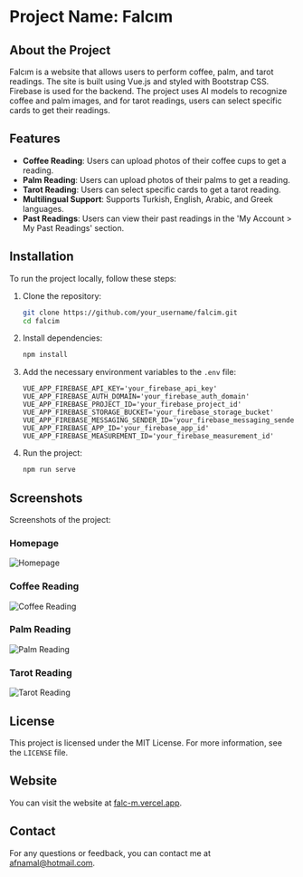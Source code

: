# Project Name: Falcım

## About the Project

Falcım is a website that allows users to perform coffee, palm, and tarot readings. The site is built using Vue.js and styled with Bootstrap CSS. Firebase is used for the backend. The project uses AI models to recognize coffee and palm images, and for tarot readings, users can select specific cards to get their readings.

## Features

- **Coffee Reading**: Users can upload photos of their coffee cups to get a reading.
- **Palm Reading**: Users can upload photos of their palms to get a reading.
- **Tarot Reading**: Users can select specific cards to get a tarot reading.
- **Multilingual Support**: Supports Turkish, English, Arabic, and Greek languages.
- **Past Readings**: Users can view their past readings in the 'My Account > My Past Readings' section.

## Installation

To run the project locally, follow these steps:

1. Clone the repository:
    ```bash
    git clone https://github.com/your_username/falcim.git
    cd falcim
    ```

2. Install dependencies:
    ```bash
    npm install
    ```

3. Add the necessary environment variables to the `.env` file:
    ```plaintext
    VUE_APP_FIREBASE_API_KEY='your_firebase_api_key'
    VUE_APP_FIREBASE_AUTH_DOMAIN='your_firebase_auth_domain'
    VUE_APP_FIREBASE_PROJECT_ID='your_firebase_project_id'
    VUE_APP_FIREBASE_STORAGE_BUCKET='your_firebase_storage_bucket'
    VUE_APP_FIREBASE_MESSAGING_SENDER_ID='your_firebase_messaging_sender_id'
    VUE_APP_FIREBASE_APP_ID='your_firebase_app_id'
    VUE_APP_FIREBASE_MEASUREMENT_ID='your_firebase_measurement_id'
    ```

4. Run the project:
    ```bash
    npm run serve
    ```

## Screenshots

Screenshots of the project:

### Homepage
![Homepage](https://firebasestorage.googleapis.com/v0/b/chat-api-aa04a.appspot.com/o/Screenshots%2Fhomepage.png?alt=media&token=0e49b2ed-ea81-4770-bff3-9fb38a66d893)

### Coffee Reading
![Coffee Reading](https://firebasestorage.googleapis.com/v0/b/chat-api-aa04a.appspot.com/o/Screenshots%2Fcoffee_fortune.png?alt=media&token=f4a59746-2963-4bbc-b609-2ae50945b841)

### Palm Reading
![Palm Reading](https://firebasestorage.googleapis.com/v0/b/chat-api-aa04a.appspot.com/o/Screenshots%2Fhand_fortune.png?alt=media&token=2ea234d5-9603-49f2-b414-90bf3d70da06)

### Tarot Reading
![Tarot Reading](https://firebasestorage.googleapis.com/v0/b/chat-api-aa04a.appspot.com/o/Screenshots%2Ftarot_fortune.png?alt=media&token=3b5c64c9-9416-47cc-901b-516dceb0658e)

## License

This project is licensed under the MIT License. For more information, see the `LICENSE` file.

## Website

You can visit the website at [falc-m.vercel.app](https://falc-m.vercel.app).

## Contact

For any questions or feedback, you can contact me at [afnamal@hotmail.com](mailto:afnamal@hotmail.com).
